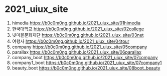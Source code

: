 # 2021_uiux_site
1. himedia https://b0c0m0ng.github.io/2021_uiux_site/01himedia
1. 한국대학교 https://b0c0m0ng.github.io/2021_uiux_site/02college
1. 넷마블문화재단 https://b0c0m0ng.github.io/2021_uiux_site/03net
1. 여행사 https://b0c0m0ng.github.io/2021_uiux_site/04tour
1. company https://b0c0m0ng.github.io/2021_uiux_site/05company
1. parallax https://b0c0m0ng.github.io/2021_uiux_site/06parallax
1. company_boot https://b0c0m0ng.github.io/2021_uiux_site/07company
1. company1_boot https://b0c0m0ng.github.io/2021_uiux_site/07company1
1. beauty_boot https://b0c0m0ng.github.io/2021_uiux_site/08boot_beauty
